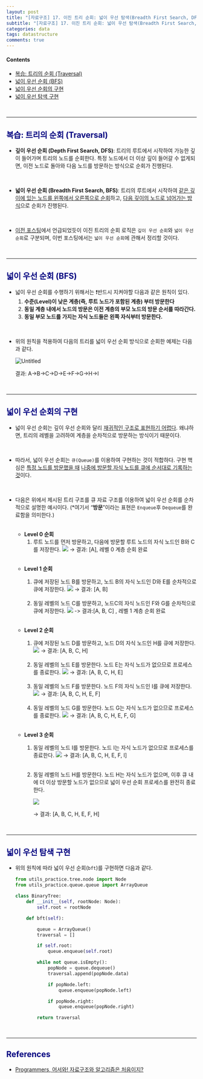 ```yaml
---
layout: post
title: "[자료구조] 17. 이진 트리 순회: 넓이 우선 탐색(Breadth First Search, DFS)"
subtitle: "[자료구조] 17. 이진 트리 순회: 넓이 우선 탐색(Breadth First Search, DFS)"
categories: data
tags: datastructure
comments: true
---
```

#### Contents
* [복습: 트리의 순회 (Traversal)](#복습-트리의-순회-traversal)
* [넓이 우선 순회 (BFS)](#넓이-우선-순회-bfs)
* [넓이 우선 순회의 구현](#넓이-우선-순회의-구현)
* [넓이 우선 탐색 구현](#넓이-우선-탐색-구현)

<br>

---

## <span style="color:navy">복습: 트리의 순회 (Traversal)</span>

- **깊이 우선 순회 (Depth First Search, DFS)**: 트리의 루트에서 시작하여 가능한 깊이 들어가며 트리의 노드를 순회한다. 특정 노드에서 더 이상 깊이 들어갈 수 없게되면, 이전 노드로 돌아와 다음 노드를 방문하는 방식으로 순회가 진행된다.

<br>

- **넓이 우선 순회 (Breadth First Search, BFS)**: 트리의 루트에서 시작하여 <u>같은 깊이에 있는 노드를 왼쪽에서 오른쪽으로 순회</u>하고, <u>다음 깊이의 노드로 넘어가는 방식</u>으로 순회가 진행된다.

<br>

- [이전 포스팅](https://jhryu1208.github.io/data/2023/09/15/datastructure-binarytree-dfs/)에서 언급되었듯이 이진 트리의 순회 로직은 `깊이 우선 순회`와 `넓이 우선 순회`로 구분되며, 이번 포스팅에서는 `넓이 우선 순회`에 관해서 정리할 것이다.

<br>

---

## <span style="color:navy">넓이 우선 순회 (BFS)</span>

- 넓이 우선 순회를 수행하기 위해서는 ❗반드시 지켜야할 다음과 같은 원칙이 있다.
    1. **수준(Level)이 낮은 계층(즉, 루트 노드가 포함된 계층) 부터 방문한다**
    2. **동일 계층 내에서 노드의 방문은 이전 계층의 부모 노드의 방문 순서를 따라간다.**
    3. **동일 부모 노드를 가지는 자식 노드들은 왼쪽 자식부터 방문한다.**

<br>

- 위의 원칙을 적용하여 다음의 트리를 넓이 우선 순회 방식으로 순회한 예제는 다음과 같다.
     
  ![Untitled](https://github.com/jhryu1208/jhryu1208.github.com/assets/53929665/7781608c-7d15-4514-a9be-4fa6bdf90ba1)
    
  결과: A→B→C→D→E→F→G→H→I

<br>

---

## <span style="color:navy">넓이 우선 순회의 구현</span>

- 넓이 우선 순회는 깊이 우선 순회와 달리 <u>재귀적인 구조로 표현하기 어렵다</u>. 
왜냐하면, 트리의 레벨을 고려하여 계층을 순차적으로 방문하는 방식이기 때문이다.

<br>

- 따라서, 넓이 우선 순회는 `큐(Queue)`를 이용하여 구현하는 것이 적합하다. 
구현 핵심은 <u>특정 노드를 방문했을 때</u> <u>나중에 방문할 자식 노드를 큐에 순서대로 기록하는 것</u>이다.

<br>

- 다음은 위에서 제시된 트리 구조를 큐 자료 구조를 이용하여 넓이 우선 순회를 순차적으로 설명한 예시이다. (*여기서 “**방문**”이라는 표현은 `Enqueue`후 `Dequeue`를 완료함을 의미한다.)
  
  <br>
  
  - **Level 0 순회**
    1. 루트 노드를 먼저 방문하고, 다음에 방문할 루트 노드의 자식 노드인 B와 C를 저장한다.
        [![](https://mermaid.ink/img/eyJjb2RlIjoiXG4gICAgICAgIGZsb3djaGFydCBMUlxuICAgICAgICBjbGFzc0RlZiBncmVlbiBmaWxsOmdyZWVuLCBzdHJva2U6YmxhY2ssIHN0cm9rZS13aWR0aDoycHgsIGNvbG9yOndoaXRlXG4gICAgICAgIGNsYXNzRGVmIHJlZF93IHN0cm9rZS13aWR0aDoycHgsIGNvbG9yOnJlZFxuICAgICAgICBjbGFzc0RlZiBlbXAgc3Ryb2tlLXdpZHRoOjJweCwgc3Ryb2tlLWRhc2hhcnJheTogNSA1XG4gICAgICAgIFxuICAgICAgICBleGlzdF9ub2RlX2luMihcIuy2nOq1rPCfj4NcIik6OjpncmVlblxuICAgICAgICBleGlzdF9ub2RlX291dDIoXCLsnoXqtazwn4-DXCIpOjo6Z3JlZW5cbiAgICAgICAgTm9kZTEoXCIw77iP4oOjIEFcIik6OjplbXBcbiAgICAgICAgTm9kZTIoXCIw77iP4oOjIEEo67Cp66y45a6MKVwiKVxuICAgICAgICBOb2RlMyhcIjHvuI_ig6MgQ1wiKVxuICAgICAgICBOb2RlNChcIjHvuI_ig6MgQlwiKVxuICAgICAgICBcbiAgICAgICAgTm9kZTMgLS0tIE5vZGU0IC0tPiBleGlzdF9ub2RlX291dDJcbiAgICAgICAgXG4gICAgICAgIHN1YmdyYXBoIFwiUXVldWVcIlxuICAgICAgICBcdGV4aXN0X25vZGVfb3V0MiAtLS1Ob2RlMS0uLWV4aXN0X25vZGVfaW4yO1xuICAgICAgICBlbmQ7XG4gICAgICAgIFxuICAgICAgICBleGlzdF9ub2RlX2luMiAtLi0-IE5vZGUyIiwibWVybWFpZCI6eyJ0aXRsZSI6IuyInO2ajOqysOqzvDogW0FdIn0sInVwZGF0ZUVkaXRvciI6ZmFsc2V9)](https://mermaid-js.github.io/docs/deprecated-editor/#/edit/eyJjb2RlIjoiXG4gICAgICAgIGZsb3djaGFydCBMUlxuICAgICAgICBjbGFzc0RlZiBncmVlbiBmaWxsOmdyZWVuLCBzdHJva2U6YmxhY2ssIHN0cm9rZS13aWR0aDoycHgsIGNvbG9yOndoaXRlXG4gICAgICAgIGNsYXNzRGVmIHJlZF93IHN0cm9rZS13aWR0aDoycHgsIGNvbG9yOnJlZFxuICAgICAgICBjbGFzc0RlZiBlbXAgc3Ryb2tlLXdpZHRoOjJweCwgc3Ryb2tlLWRhc2hhcnJheTogNSA1XG4gICAgICAgIFxuICAgICAgICBleGlzdF9ub2RlX2luMihcIuy2nOq1rPCfj4NcIik6OjpncmVlblxuICAgICAgICBleGlzdF9ub2RlX291dDIoXCLsnoXqtazwn4-DXCIpOjo6Z3JlZW5cbiAgICAgICAgTm9kZTEoXCIw77iP4oOjIEFcIik6OjplbXBcbiAgICAgICAgTm9kZTIoXCIw77iP4oOjIEEo67Cp66y45a6MKVwiKVxuICAgICAgICBOb2RlMyhcIjHvuI_ig6MgQ1wiKVxuICAgICAgICBOb2RlNChcIjHvuI_ig6MgQlwiKVxuICAgICAgICBcbiAgICAgICAgTm9kZTMgLS0tIE5vZGU0IC0tPiBleGlzdF9ub2RlX291dDJcbiAgICAgICAgXG4gICAgICAgIHN1YmdyYXBoIFwiUXVldWVcIlxuICAgICAgICBcdGV4aXN0X25vZGVfb3V0MiAtLS1Ob2RlMS0uLWV4aXN0X25vZGVfaW4yO1xuICAgICAgICBlbmQ7XG4gICAgICAgIFxuICAgICAgICBleGlzdF9ub2RlX2luMiAtLi0-IE5vZGUyIiwibWVybWFpZCI6eyJ0aXRsZSI6IuyInO2ajOqysOqzvDogW0FdIn0sInVwZGF0ZUVkaXRvciI6ZmFsc2V9)
        → 결과: [A], 레벨 0 계층 순회 완료

  <br>

  - **Level 1 순회**
    1. 큐에 저장된 노드 B를 방문하고, 노드 B의 자식 노드인 D와 E를 순차적으로 큐에 저장한다.
      [![](https://mermaid.ink/img/eyJjb2RlIjoiICAgICAgICAgICAgZmxvd2NoYXJ0IExSXG4gICAgICAgICAgICBjbGFzc0RlZiBncmVlbiBmaWxsOmdyZWVuLCBzdHJva2U6YmxhY2ssIHN0cm9rZS13aWR0aDoycHgsIGNvbG9yOndoaXRlXG4gICAgICAgICAgICBjbGFzc0RlZiByZWRfdyBzdHJva2Utd2lkdGg6MnB4LCBjb2xvcjpyZWRcbiAgICAgICAgICAgIGNsYXNzRGVmIGVtcCBzdHJva2Utd2lkdGg6MnB4LCBzdHJva2UtZGFzaGFycmF5OiA1IDVcbiAgICAgICAgICAgIFxuICAgICAgICAgICAgZXhpc3Rfbm9kZV9pbjIoXCLstpzqtazwn4-DXCIpOjo6Z3JlZW5cbiAgICAgICAgICAgIGV4aXN0X25vZGVfb3V0MihcIuyeheq1rPCfj4NcIik6OjpncmVlblxuICAgICAgICAgICAgXG4gICAgICAgICAgICBOb2RlMyhcIjHvuI_ig6MgQ1wiKVxuICAgICAgICAgICAgTm9kZTQoXCIx77iP4oOjIEJcIik6OjplbXBcbiAgICAgICAgICAgIE5vZGU1KFwiMe-4j-KDoyBCKOuwqeusuOWujClcIilcbiAgICAgICAgICAgIE5vZGU2KFwiMu-4j-KDoyBEXCIpXG4gICAgICAgICAgICBOb2RlNyhcIjLvuI_ig6MgRVwiKVxuICAgICAgICAgICAgXG4gICAgICAgICAgICBOb2RlNyAtLS0gTm9kZTYgLS0-IGV4aXN0X25vZGVfb3V0MlxuICAgICAgICAgICAgXG4gICAgICAgICAgICBzdWJncmFwaCBcIlF1ZXVlXCJcbiAgICAgICAgICAgIFx0ZXhpc3Rfbm9kZV9vdXQyIC0tLU5vZGUzLS0tTm9kZTQtLi1leGlzdF9ub2RlX2luMjtcbiAgICAgICAgICAgIGVuZDtcbiAgICAgICAgICAgIFxuICAgICAgICAgICAgZXhpc3Rfbm9kZV9pbjIgLS4tPiBOb2RlNSIsIm1lcm1haWQiOnsidGl0bGUiOiLsiJztmozqsrDqs7w6IFtBXSJ9LCJ1cGRhdGVFZGl0b3IiOmZhbHNlfQ)](https://mermaid-js.github.io/docs/deprecated-editor/#/edit/eyJjb2RlIjoiICAgICAgICAgICAgZmxvd2NoYXJ0IExSXG4gICAgICAgICAgICBjbGFzc0RlZiBncmVlbiBmaWxsOmdyZWVuLCBzdHJva2U6YmxhY2ssIHN0cm9rZS13aWR0aDoycHgsIGNvbG9yOndoaXRlXG4gICAgICAgICAgICBjbGFzc0RlZiByZWRfdyBzdHJva2Utd2lkdGg6MnB4LCBjb2xvcjpyZWRcbiAgICAgICAgICAgIGNsYXNzRGVmIGVtcCBzdHJva2Utd2lkdGg6MnB4LCBzdHJva2UtZGFzaGFycmF5OiA1IDVcbiAgICAgICAgICAgIFxuICAgICAgICAgICAgZXhpc3Rfbm9kZV9pbjIoXCLstpzqtazwn4-DXCIpOjo6Z3JlZW5cbiAgICAgICAgICAgIGV4aXN0X25vZGVfb3V0MihcIuyeheq1rPCfj4NcIik6OjpncmVlblxuICAgICAgICAgICAgXG4gICAgICAgICAgICBOb2RlMyhcIjHvuI_ig6MgQ1wiKVxuICAgICAgICAgICAgTm9kZTQoXCIx77iP4oOjIEJcIik6OjplbXBcbiAgICAgICAgICAgIE5vZGU1KFwiMe-4j-KDoyBCKOuwqeusuOWujClcIilcbiAgICAgICAgICAgIE5vZGU2KFwiMu-4j-KDoyBEXCIpXG4gICAgICAgICAgICBOb2RlNyhcIjLvuI_ig6MgRVwiKVxuICAgICAgICAgICAgXG4gICAgICAgICAgICBOb2RlNyAtLS0gTm9kZTYgLS0-IGV4aXN0X25vZGVfb3V0MlxuICAgICAgICAgICAgXG4gICAgICAgICAgICBzdWJncmFwaCBcIlF1ZXVlXCJcbiAgICAgICAgICAgIFx0ZXhpc3Rfbm9kZV9vdXQyIC0tLU5vZGUzLS0tTm9kZTQtLi1leGlzdF9ub2RlX2luMjtcbiAgICAgICAgICAgIGVuZDtcbiAgICAgICAgICAgIFxuICAgICAgICAgICAgZXhpc3Rfbm9kZV9pbjIgLS4tPiBOb2RlNSIsIm1lcm1haWQiOnsidGl0bGUiOiLsiJztmozqsrDqs7w6IFtBXSJ9LCJ1cGRhdGVFZGl0b3IiOmZhbHNlfQ)
      → 결과: [A, B]
    
    <br>

    2. 동일 레벨의 노드 C를 방문하고, 노드C의 자식 노드인 F와 G를 순차적으로 큐에 저장한다.
      [![](https://mermaid.ink/img/eyJjb2RlIjoiICAgICAgICAgICAgZmxvd2NoYXJ0IExSXG4gICAgICAgICAgICBjbGFzc0RlZiBncmVlbiBmaWxsOmdyZWVuLCBzdHJva2U6YmxhY2ssIHN0cm9rZS13aWR0aDoycHgsIGNvbG9yOndoaXRlXG4gICAgICAgICAgICBjbGFzc0RlZiByZWRfdyBzdHJva2Utd2lkdGg6MnB4LCBjb2xvcjpyZWRcbiAgICAgICAgICAgIGNsYXNzRGVmIGVtcCBzdHJva2Utd2lkdGg6MnB4LCBzdHJva2UtZGFzaGFycmF5OiA1IDVcbiAgICAgICAgICAgIFxuICAgICAgICAgICAgZXhpc3Rfbm9kZV9pbjIoXCLstpzqtazwn4-DXCIpOjo6Z3JlZW5cbiAgICAgICAgICAgIGV4aXN0X25vZGVfb3V0MihcIuyeheq1rPCfj4NcIik6OjpncmVlblxuICAgICAgICAgICAgXG4gICAgICAgICAgICBOb2RlMihcIjLvuI_ig6MgRVwiKVxuICAgICAgICAgICAgTm9kZTMoXCIy77iP4oOjIERcIilcbiAgICAgICAgICAgIE5vZGU0KFwiMe-4j-KDoyBDXCIpOjo6ZW1wXG4gICAgICAgICAgICBOb2RlNShcIjHvuI_ig6MgQyjrsKnrrLjlrowpXCIpXG4gICAgICAgICAgICBOb2RlNihcIjLvuI_ig6MgRlwiKVxuICAgICAgICAgICAgTm9kZTcoXCIy77iP4oOjIEdcIilcbiAgICAgICAgICAgIFxuICAgICAgICAgICAgTm9kZTcgLS0tIE5vZGU2IC0tPiBleGlzdF9ub2RlX291dDJcbiAgICAgICAgICAgIFxuICAgICAgICAgICAgc3ViZ3JhcGggXCJRdWV1ZVwiXG4gICAgICAgICAgICBcdGV4aXN0X25vZGVfb3V0MiAtLS1Ob2RlMi0tLU5vZGUzLS0tTm9kZTQtLi1leGlzdF9ub2RlX2luMjtcbiAgICAgICAgICAgIGVuZDtcbiAgICAgICAgICAgIFxuICAgICAgICAgICAgZXhpc3Rfbm9kZV9pbjIgLS4tPiBOb2RlNSIsIm1lcm1haWQiOnsidGl0bGUiOiLsiJztmozqsrDqs7w6IFtBXSJ9LCJ1cGRhdGVFZGl0b3IiOmZhbHNlfQ)](https://mermaid-js.github.io/docs/deprecated-editor/#/edit/eyJjb2RlIjoiICAgICAgICAgICAgZmxvd2NoYXJ0IExSXG4gICAgICAgICAgICBjbGFzc0RlZiBncmVlbiBmaWxsOmdyZWVuLCBzdHJva2U6YmxhY2ssIHN0cm9rZS13aWR0aDoycHgsIGNvbG9yOndoaXRlXG4gICAgICAgICAgICBjbGFzc0RlZiByZWRfdyBzdHJva2Utd2lkdGg6MnB4LCBjb2xvcjpyZWRcbiAgICAgICAgICAgIGNsYXNzRGVmIGVtcCBzdHJva2Utd2lkdGg6MnB4LCBzdHJva2UtZGFzaGFycmF5OiA1IDVcbiAgICAgICAgICAgIFxuICAgICAgICAgICAgZXhpc3Rfbm9kZV9pbjIoXCLstpzqtazwn4-DXCIpOjo6Z3JlZW5cbiAgICAgICAgICAgIGV4aXN0X25vZGVfb3V0MihcIuyeheq1rPCfj4NcIik6OjpncmVlblxuICAgICAgICAgICAgXG4gICAgICAgICAgICBOb2RlMihcIjLvuI_ig6MgRVwiKVxuICAgICAgICAgICAgTm9kZTMoXCIy77iP4oOjIERcIilcbiAgICAgICAgICAgIE5vZGU0KFwiMe-4j-KDoyBDXCIpOjo6ZW1wXG4gICAgICAgICAgICBOb2RlNShcIjHvuI_ig6MgQyjrsKnrrLjlrowpXCIpXG4gICAgICAgICAgICBOb2RlNihcIjLvuI_ig6MgRlwiKVxuICAgICAgICAgICAgTm9kZTcoXCIy77iP4oOjIEdcIilcbiAgICAgICAgICAgIFxuICAgICAgICAgICAgTm9kZTcgLS0tIE5vZGU2IC0tPiBleGlzdF9ub2RlX291dDJcbiAgICAgICAgICAgIFxuICAgICAgICAgICAgc3ViZ3JhcGggXCJRdWV1ZVwiXG4gICAgICAgICAgICBcdGV4aXN0X25vZGVfb3V0MiAtLS1Ob2RlMi0tLU5vZGUzLS0tTm9kZTQtLi1leGlzdF9ub2RlX2luMjtcbiAgICAgICAgICAgIGVuZDtcbiAgICAgICAgICAgIFxuICAgICAgICAgICAgZXhpc3Rfbm9kZV9pbjIgLS4tPiBOb2RlNSIsIm1lcm1haWQiOnsidGl0bGUiOiLsiJztmozqsrDqs7w6IFtBXSJ9LCJ1cGRhdGVFZGl0b3IiOmZhbHNlfQ)
      -> 결과:[A, B, C] , 레벨 1 계층 순회 완료

    <br>
    
  - **Level 2 순회**
    1. 큐에 저장된 노드 D를 방문하고, 노드 D의 자식 노드인 H를 큐에 저장한다.
      [![](https://mermaid.ink/img/eyJjb2RlIjoiICAgICAgICAgICAgZmxvd2NoYXJ0IExSXG4gICAgICAgICAgICBjbGFzc0RlZiBncmVlbiBmaWxsOmdyZWVuLCBzdHJva2U6YmxhY2ssIHN0cm9rZS13aWR0aDoycHgsIGNvbG9yOndoaXRlXG4gICAgICAgICAgICBjbGFzc0RlZiByZWRfdyBzdHJva2Utd2lkdGg6MnB4LCBjb2xvcjpyZWRcbiAgICAgICAgICAgIGNsYXNzRGVmIGVtcCBzdHJva2Utd2lkdGg6MnB4LCBzdHJva2UtZGFzaGFycmF5OiA1IDVcbiAgICAgICAgICAgIFxuICAgICAgICAgICAgZXhpc3Rfbm9kZV9pbjIoXCLstpzqtazwn4-DXCIpOjo6Z3JlZW5cbiAgICAgICAgICAgIGV4aXN0X25vZGVfb3V0MihcIuyeheq1rPCfj4NcIik6OjpncmVlblxuICAgICAgICAgICAgXG4gICAgICAgICAgICBOb2RlMShcIjLvuI_ig6MgR1wiKVxuICAgICAgICAgICAgTm9kZTIoXCIy77iP4oOjIEZcIilcbiAgICAgICAgICAgIE5vZGUzKFwiMu-4j-KDoyBFXCIpXG4gICAgICAgICAgICBOb2RlNChcIjLvuI_ig6MgRFwiKTo6OmVtcFxuICAgICAgICAgICAgTm9kZTUoXCIy77iP4oOjIEQo67Cp66y45a6MKVwiKVxuICAgICAgICAgICAgTm9kZTYoXCIz77iP4oOjIEhcIilcbiAgICAgICAgICAgIFxuICAgICAgICAgICAgTm9kZTYgLS0-IGV4aXN0X25vZGVfb3V0MlxuICAgICAgICAgICAgXG4gICAgICAgICAgICBzdWJncmFwaCBcIlF1ZXVlXCJcbiAgICAgICAgICAgIFx0ZXhpc3Rfbm9kZV9vdXQyIC0tLSBOb2RlMSAtLS0gTm9kZTItLS1Ob2RlMy0tLU5vZGU0LS4tZXhpc3Rfbm9kZV9pbjI7XG4gICAgICAgICAgICBlbmQ7XG4gICAgICAgICAgICBcbiAgICAgICAgICAgIGV4aXN0X25vZGVfaW4yIC0uLT4gTm9kZTUiLCJtZXJtYWlkIjp7InRpdGxlIjoi7Iic7ZqM6rKw6rO8OiBbQV0ifSwidXBkYXRlRWRpdG9yIjpmYWxzZX0)](https://mermaid-js.github.io/docs/deprecated-editor/#/edit/eyJjb2RlIjoiICAgICAgICAgICAgZmxvd2NoYXJ0IExSXG4gICAgICAgICAgICBjbGFzc0RlZiBncmVlbiBmaWxsOmdyZWVuLCBzdHJva2U6YmxhY2ssIHN0cm9rZS13aWR0aDoycHgsIGNvbG9yOndoaXRlXG4gICAgICAgICAgICBjbGFzc0RlZiByZWRfdyBzdHJva2Utd2lkdGg6MnB4LCBjb2xvcjpyZWRcbiAgICAgICAgICAgIGNsYXNzRGVmIGVtcCBzdHJva2Utd2lkdGg6MnB4LCBzdHJva2UtZGFzaGFycmF5OiA1IDVcbiAgICAgICAgICAgIFxuICAgICAgICAgICAgZXhpc3Rfbm9kZV9pbjIoXCLstpzqtazwn4-DXCIpOjo6Z3JlZW5cbiAgICAgICAgICAgIGV4aXN0X25vZGVfb3V0MihcIuyeheq1rPCfj4NcIik6OjpncmVlblxuICAgICAgICAgICAgXG4gICAgICAgICAgICBOb2RlMShcIjLvuI_ig6MgR1wiKVxuICAgICAgICAgICAgTm9kZTIoXCIy77iP4oOjIEZcIilcbiAgICAgICAgICAgIE5vZGUzKFwiMu-4j-KDoyBFXCIpXG4gICAgICAgICAgICBOb2RlNChcIjLvuI_ig6MgRFwiKTo6OmVtcFxuICAgICAgICAgICAgTm9kZTUoXCIy77iP4oOjIEQo67Cp66y45a6MKVwiKVxuICAgICAgICAgICAgTm9kZTYoXCIz77iP4oOjIEhcIilcbiAgICAgICAgICAgIFxuICAgICAgICAgICAgTm9kZTYgLS0-IGV4aXN0X25vZGVfb3V0MlxuICAgICAgICAgICAgXG4gICAgICAgICAgICBzdWJncmFwaCBcIlF1ZXVlXCJcbiAgICAgICAgICAgIFx0ZXhpc3Rfbm9kZV9vdXQyIC0tLSBOb2RlMSAtLS0gTm9kZTItLS1Ob2RlMy0tLU5vZGU0LS4tZXhpc3Rfbm9kZV9pbjI7XG4gICAgICAgICAgICBlbmQ7XG4gICAgICAgICAgICBcbiAgICAgICAgICAgIGV4aXN0X25vZGVfaW4yIC0uLT4gTm9kZTUiLCJtZXJtYWlkIjp7InRpdGxlIjoi7Iic7ZqM6rKw6rO8OiBbQV0ifSwidXBkYXRlRWRpdG9yIjpmYWxzZX0)
      → 결과: [A, B, C, H]

    <br>

    2. 동일 레벨의 노드 E를 방문한다. 노드 E는 자식 노드가 없으므로 프로세스를 종료한다.
      [![](https://mermaid.ink/img/eyJjb2RlIjoiICAgICAgICAgICAgZmxvd2NoYXJ0IExSXG4gICAgICAgICAgICBjbGFzc0RlZiBncmVlbiBmaWxsOmdyZWVuLCBzdHJva2U6YmxhY2ssIHN0cm9rZS13aWR0aDoycHgsIGNvbG9yOndoaXRlXG4gICAgICAgICAgICBjbGFzc0RlZiByZWRfdyBzdHJva2Utd2lkdGg6MnB4LCBjb2xvcjpyZWRcbiAgICAgICAgICAgIGNsYXNzRGVmIGVtcCBzdHJva2Utd2lkdGg6MnB4LCBzdHJva2UtZGFzaGFycmF5OiA1IDVcbiAgICAgICAgICAgIFxuICAgICAgICAgICAgZXhpc3Rfbm9kZV9pbjIoXCLstpzqtazwn4-DXCIpOjo6Z3JlZW5cbiAgICAgICAgICAgIGV4aXN0X25vZGVfb3V0MihcIuyeheq1rPCfj4NcIik6OjpncmVlblxuICAgICAgICAgICAgXG4gICAgICAgICAgICBOb2RlMShcIjPvuI_ig6MgSFwiKVxuICAgICAgICAgICAgTm9kZTIoXCIy77iP4oOjIEdcIilcbiAgICAgICAgICAgIE5vZGUzKFwiMu-4j-KDoyBGXCIpXG4gICAgICAgICAgICBOb2RlNChcIjLvuI_ig6MgRVwiKTo6OmVtcFxuICAgICAgICAgICAgTm9kZTUoXCIy77iP4oOjIEUo67Cp66y45a6MKVwiKVxuICAgICAgICAgICAgXG4gICAgICAgICAgICBzdWJncmFwaCBcIlF1ZXVlXCJcbiAgICAgICAgICAgIFx0ZXhpc3Rfbm9kZV9vdXQyIC0tLSBOb2RlMSAtLS0gTm9kZTItLS1Ob2RlMy0tLU5vZGU0LS4tZXhpc3Rfbm9kZV9pbjI7XG4gICAgICAgICAgICBlbmQ7XG4gICAgICAgICAgICBcbiAgICAgICAgICAgIGV4aXN0X25vZGVfaW4yIC0uLT4gTm9kZTUiLCJtZXJtYWlkIjp7InRpdGxlIjoi7Iic7ZqM6rKw6rO8OiBbQV0ifSwidXBkYXRlRWRpdG9yIjpmYWxzZX0)](https://mermaid-js.github.io/docs/deprecated-editor/#/edit/eyJjb2RlIjoiICAgICAgICAgICAgZmxvd2NoYXJ0IExSXG4gICAgICAgICAgICBjbGFzc0RlZiBncmVlbiBmaWxsOmdyZWVuLCBzdHJva2U6YmxhY2ssIHN0cm9rZS13aWR0aDoycHgsIGNvbG9yOndoaXRlXG4gICAgICAgICAgICBjbGFzc0RlZiByZWRfdyBzdHJva2Utd2lkdGg6MnB4LCBjb2xvcjpyZWRcbiAgICAgICAgICAgIGNsYXNzRGVmIGVtcCBzdHJva2Utd2lkdGg6MnB4LCBzdHJva2UtZGFzaGFycmF5OiA1IDVcbiAgICAgICAgICAgIFxuICAgICAgICAgICAgZXhpc3Rfbm9kZV9pbjIoXCLstpzqtazwn4-DXCIpOjo6Z3JlZW5cbiAgICAgICAgICAgIGV4aXN0X25vZGVfb3V0MihcIuyeheq1rPCfj4NcIik6OjpncmVlblxuICAgICAgICAgICAgXG4gICAgICAgICAgICBOb2RlMShcIjPvuI_ig6MgSFwiKVxuICAgICAgICAgICAgTm9kZTIoXCIy77iP4oOjIEdcIilcbiAgICAgICAgICAgIE5vZGUzKFwiMu-4j-KDoyBGXCIpXG4gICAgICAgICAgICBOb2RlNChcIjLvuI_ig6MgRVwiKTo6OmVtcFxuICAgICAgICAgICAgTm9kZTUoXCIy77iP4oOjIEUo67Cp66y45a6MKVwiKVxuICAgICAgICAgICAgXG4gICAgICAgICAgICBzdWJncmFwaCBcIlF1ZXVlXCJcbiAgICAgICAgICAgIFx0ZXhpc3Rfbm9kZV9vdXQyIC0tLSBOb2RlMSAtLS0gTm9kZTItLS1Ob2RlMy0tLU5vZGU0LS4tZXhpc3Rfbm9kZV9pbjI7XG4gICAgICAgICAgICBlbmQ7XG4gICAgICAgICAgICBcbiAgICAgICAgICAgIGV4aXN0X25vZGVfaW4yIC0uLT4gTm9kZTUiLCJtZXJtYWlkIjp7InRpdGxlIjoi7Iic7ZqM6rKw6rO8OiBbQV0ifSwidXBkYXRlRWRpdG9yIjpmYWxzZX0)
      → 결과: [A, B, C, H, E]

    <br>

    3. 동일 레벨의 노드 F를 방문한다. 노드 F의 자식 노드인 I를 큐에 저장한다.
      [![](https://mermaid.ink/img/eyJjb2RlIjoiICAgICAgICAgICAgZmxvd2NoYXJ0IExSXG4gICAgICAgICAgICBjbGFzc0RlZiBncmVlbiBmaWxsOmdyZWVuLCBzdHJva2U6YmxhY2ssIHN0cm9rZS13aWR0aDoycHgsIGNvbG9yOndoaXRlXG4gICAgICAgICAgICBjbGFzc0RlZiByZWRfdyBzdHJva2Utd2lkdGg6MnB4LCBjb2xvcjpyZWRcbiAgICAgICAgICAgIGNsYXNzRGVmIGVtcCBzdHJva2Utd2lkdGg6MnB4LCBzdHJva2UtZGFzaGFycmF5OiA1IDVcbiAgICAgICAgICAgIFxuICAgICAgICAgICAgZXhpc3Rfbm9kZV9pbjIoXCLstpzqtazwn4-DXCIpOjo6Z3JlZW5cbiAgICAgICAgICAgIGV4aXN0X25vZGVfb3V0MihcIuyeheq1rPCfj4NcIik6OjpncmVlblxuICAgICAgICAgICAgXG4gICAgICAgICAgICBOb2RlMShcIjPvuI_ig6MgSVwiKVxuICAgICAgICAgICAgTm9kZTIoXCIz77iP4oOjIEhcIilcbiAgICAgICAgICAgIE5vZGUzKFwiMu-4j-KDoyBHXCIpXG4gICAgICAgICAgICBOb2RlNChcIjLvuI_ig6MgRlwiKTo6OmVtcFxuICAgICAgICAgICAgTm9kZTUoXCIy77iP4oOjIEYo67Cp66y45a6MKVwiKVxuICAgICAgICAgICAgXG4gICAgICAgICAgICBOb2RlMSAtLS0gZXhpc3Rfbm9kZV9vdXQyXG4gICAgICAgICAgICBzdWJncmFwaCBcIlF1ZXVlXCJcbiAgICAgICAgICAgIFx0ZXhpc3Rfbm9kZV9vdXQyIC0tLSBOb2RlMi0tLU5vZGUzLS0tTm9kZTQtLi1leGlzdF9ub2RlX2luMjtcbiAgICAgICAgICAgIGVuZDtcbiAgICAgICAgICAgIFxuICAgICAgICAgICAgZXhpc3Rfbm9kZV9pbjIgLS4tPiBOb2RlNSIsIm1lcm1haWQiOnsidGl0bGUiOiLsiJztmozqsrDqs7w6IFtBXSJ9LCJ1cGRhdGVFZGl0b3IiOmZhbHNlfQ)](https://mermaid-js.github.io/docs/deprecated-editor/#/edit/eyJjb2RlIjoiICAgICAgICAgICAgZmxvd2NoYXJ0IExSXG4gICAgICAgICAgICBjbGFzc0RlZiBncmVlbiBmaWxsOmdyZWVuLCBzdHJva2U6YmxhY2ssIHN0cm9rZS13aWR0aDoycHgsIGNvbG9yOndoaXRlXG4gICAgICAgICAgICBjbGFzc0RlZiByZWRfdyBzdHJva2Utd2lkdGg6MnB4LCBjb2xvcjpyZWRcbiAgICAgICAgICAgIGNsYXNzRGVmIGVtcCBzdHJva2Utd2lkdGg6MnB4LCBzdHJva2UtZGFzaGFycmF5OiA1IDVcbiAgICAgICAgICAgIFxuICAgICAgICAgICAgZXhpc3Rfbm9kZV9pbjIoXCLstpzqtazwn4-DXCIpOjo6Z3JlZW5cbiAgICAgICAgICAgIGV4aXN0X25vZGVfb3V0MihcIuyeheq1rPCfj4NcIik6OjpncmVlblxuICAgICAgICAgICAgXG4gICAgICAgICAgICBOb2RlMShcIjPvuI_ig6MgSVwiKVxuICAgICAgICAgICAgTm9kZTIoXCIz77iP4oOjIEhcIilcbiAgICAgICAgICAgIE5vZGUzKFwiMu-4j-KDoyBHXCIpXG4gICAgICAgICAgICBOb2RlNChcIjLvuI_ig6MgRlwiKTo6OmVtcFxuICAgICAgICAgICAgTm9kZTUoXCIy77iP4oOjIEYo67Cp66y45a6MKVwiKVxuICAgICAgICAgICAgXG4gICAgICAgICAgICBOb2RlMSAtLS0gZXhpc3Rfbm9kZV9vdXQyXG4gICAgICAgICAgICBzdWJncmFwaCBcIlF1ZXVlXCJcbiAgICAgICAgICAgIFx0ZXhpc3Rfbm9kZV9vdXQyIC0tLSBOb2RlMi0tLU5vZGUzLS0tTm9kZTQtLi1leGlzdF9ub2RlX2luMjtcbiAgICAgICAgICAgIGVuZDtcbiAgICAgICAgICAgIFxuICAgICAgICAgICAgZXhpc3Rfbm9kZV9pbjIgLS4tPiBOb2RlNSIsIm1lcm1haWQiOnsidGl0bGUiOiLsiJztmozqsrDqs7w6IFtBXSJ9LCJ1cGRhdGVFZGl0b3IiOmZhbHNlfQ)
      → 결과: [A, B, C, H, E, F]   

    <br>

    4. 동일 레벨의 노드 G를 방문한다. 노드 G는 자식 노드가 없으므로 프로세스를 종료한다.
      [![](https://mermaid.ink/img/eyJjb2RlIjoiICAgICAgICAgICAgZmxvd2NoYXJ0IExSXG4gICAgICAgICAgICBjbGFzc0RlZiBncmVlbiBmaWxsOmdyZWVuLCBzdHJva2U6YmxhY2ssIHN0cm9rZS13aWR0aDoycHgsIGNvbG9yOndoaXRlXG4gICAgICAgICAgICBjbGFzc0RlZiByZWRfdyBzdHJva2Utd2lkdGg6MnB4LCBjb2xvcjpyZWRcbiAgICAgICAgICAgIGNsYXNzRGVmIGVtcCBzdHJva2Utd2lkdGg6MnB4LCBzdHJva2UtZGFzaGFycmF5OiA1IDVcbiAgICAgICAgICAgIFxuICAgICAgICAgICAgZXhpc3Rfbm9kZV9pbjIoXCLstpzqtazwn4-DXCIpOjo6Z3JlZW5cbiAgICAgICAgICAgIGV4aXN0X25vZGVfb3V0MihcIuyeheq1rPCfj4NcIik6OjpncmVlblxuICAgICAgICAgICAgXG4gICAgICAgICAgICBOb2RlMihcIjPvuI_ig6MgSVwiKVxuICAgICAgICAgICAgTm9kZTMoXCIz77iP4oOjIEhcIilcbiAgICAgICAgICAgIE5vZGU0KFwiMu-4j-KDoyBHXCIpOjo6ZW1wXG4gICAgICAgICAgICBOb2RlNShcIjLvuI_ig6MgRyjrsKnrrLjlrowpXCIpXG4gICAgICAgICAgICBcbiAgICAgICAgICAgIHN1YmdyYXBoIFwiUXVldWVcIlxuICAgICAgICAgICAgXHRleGlzdF9ub2RlX291dDIgLS0tIE5vZGUyLS0tTm9kZTMtLS1Ob2RlNC0uLWV4aXN0X25vZGVfaW4yO1xuICAgICAgICAgICAgZW5kO1xuICAgICAgICAgICAgXG4gICAgICAgICAgICBleGlzdF9ub2RlX2luMiAtLi0-IE5vZGU1IiwibWVybWFpZCI6eyJ0aXRsZSI6IuyInO2ajOqysOqzvDogW0FdIn0sInVwZGF0ZUVkaXRvciI6ZmFsc2V9)](https://mermaid-js.github.io/docs/deprecated-editor/#/edit/eyJjb2RlIjoiICAgICAgICAgICAgZmxvd2NoYXJ0IExSXG4gICAgICAgICAgICBjbGFzc0RlZiBncmVlbiBmaWxsOmdyZWVuLCBzdHJva2U6YmxhY2ssIHN0cm9rZS13aWR0aDoycHgsIGNvbG9yOndoaXRlXG4gICAgICAgICAgICBjbGFzc0RlZiByZWRfdyBzdHJva2Utd2lkdGg6MnB4LCBjb2xvcjpyZWRcbiAgICAgICAgICAgIGNsYXNzRGVmIGVtcCBzdHJva2Utd2lkdGg6MnB4LCBzdHJva2UtZGFzaGFycmF5OiA1IDVcbiAgICAgICAgICAgIFxuICAgICAgICAgICAgZXhpc3Rfbm9kZV9pbjIoXCLstpzqtazwn4-DXCIpOjo6Z3JlZW5cbiAgICAgICAgICAgIGV4aXN0X25vZGVfb3V0MihcIuyeheq1rPCfj4NcIik6OjpncmVlblxuICAgICAgICAgICAgXG4gICAgICAgICAgICBOb2RlMihcIjPvuI_ig6MgSVwiKVxuICAgICAgICAgICAgTm9kZTMoXCIz77iP4oOjIEhcIilcbiAgICAgICAgICAgIE5vZGU0KFwiMu-4j-KDoyBHXCIpOjo6ZW1wXG4gICAgICAgICAgICBOb2RlNShcIjLvuI_ig6MgRyjrsKnrrLjlrowpXCIpXG4gICAgICAgICAgICBcbiAgICAgICAgICAgIHN1YmdyYXBoIFwiUXVldWVcIlxuICAgICAgICAgICAgXHRleGlzdF9ub2RlX291dDIgLS0tIE5vZGUyLS0tTm9kZTMtLS1Ob2RlNC0uLWV4aXN0X25vZGVfaW4yO1xuICAgICAgICAgICAgZW5kO1xuICAgICAgICAgICAgXG4gICAgICAgICAgICBleGlzdF9ub2RlX2luMiAtLi0-IE5vZGU1IiwibWVybWFpZCI6eyJ0aXRsZSI6IuyInO2ajOqysOqzvDogW0FdIn0sInVwZGF0ZUVkaXRvciI6ZmFsc2V9)
      → 결과: [A, B, C, H, E, F, G]
  
  <br>

  - **Level 3 순회**
    1. 동일 레벨의 노드 I를 방문한다. 노드 I는 자식 노드가 없으므로 프로세스를 종료한다.
      [![](https://mermaid.ink/img/eyJjb2RlIjoiICAgICAgICAgICAgZmxvd2NoYXJ0IExSXG4gICAgICAgICAgICBjbGFzc0RlZiBncmVlbiBmaWxsOmdyZWVuLCBzdHJva2U6YmxhY2ssIHN0cm9rZS13aWR0aDoycHgsIGNvbG9yOndoaXRlXG4gICAgICAgICAgICBjbGFzc0RlZiByZWRfdyBzdHJva2Utd2lkdGg6MnB4LCBjb2xvcjpyZWRcbiAgICAgICAgICAgIGNsYXNzRGVmIGVtcCBzdHJva2Utd2lkdGg6MnB4LCBzdHJva2UtZGFzaGFycmF5OiA1IDVcbiAgICAgICAgICAgIFxuICAgICAgICAgICAgZXhpc3Rfbm9kZV9pbjIoXCLstpzqtazwn4-DXCIpOjo6Z3JlZW5cbiAgICAgICAgICAgIGV4aXN0X25vZGVfb3V0MihcIuyeheq1rPCfj4NcIik6OjpncmVlblxuICAgICAgICAgICAgXG4gICAgICAgICAgICBOb2RlMyhcIjPvuI_ig6MgSVwiKVxuICAgICAgICAgICAgTm9kZTQoXCIz77iP4oOjIEhcIik6OjplbXBcbiAgICAgICAgICAgIE5vZGU1KFwiM--4j-KDoyBIKOuwqeusuOWujClcIilcbiAgICAgICAgICAgIFxuICAgICAgICAgICAgc3ViZ3JhcGggXCJRdWV1ZVwiXG4gICAgICAgICAgICBcdGV4aXN0X25vZGVfb3V0MiAtLS1Ob2RlMy0tLU5vZGU0LS4tZXhpc3Rfbm9kZV9pbjI7XG4gICAgICAgICAgICBlbmQ7XG4gICAgICAgICAgICBcbiAgICAgICAgICAgIGV4aXN0X25vZGVfaW4yIC0uLT4gTm9kZTUiLCJtZXJtYWlkIjp7InRpdGxlIjoi7Iic7ZqM6rKw6rO8OiBbQV0ifSwidXBkYXRlRWRpdG9yIjpmYWxzZX0)](https://mermaid-js.github.io/docs/deprecated-editor/#/edit/eyJjb2RlIjoiICAgICAgICAgICAgZmxvd2NoYXJ0IExSXG4gICAgICAgICAgICBjbGFzc0RlZiBncmVlbiBmaWxsOmdyZWVuLCBzdHJva2U6YmxhY2ssIHN0cm9rZS13aWR0aDoycHgsIGNvbG9yOndoaXRlXG4gICAgICAgICAgICBjbGFzc0RlZiByZWRfdyBzdHJva2Utd2lkdGg6MnB4LCBjb2xvcjpyZWRcbiAgICAgICAgICAgIGNsYXNzRGVmIGVtcCBzdHJva2Utd2lkdGg6MnB4LCBzdHJva2UtZGFzaGFycmF5OiA1IDVcbiAgICAgICAgICAgIFxuICAgICAgICAgICAgZXhpc3Rfbm9kZV9pbjIoXCLstpzqtazwn4-DXCIpOjo6Z3JlZW5cbiAgICAgICAgICAgIGV4aXN0X25vZGVfb3V0MihcIuyeheq1rPCfj4NcIik6OjpncmVlblxuICAgICAgICAgICAgXG4gICAgICAgICAgICBOb2RlMyhcIjPvuI_ig6MgSVwiKVxuICAgICAgICAgICAgTm9kZTQoXCIz77iP4oOjIEhcIik6OjplbXBcbiAgICAgICAgICAgIE5vZGU1KFwiM--4j-KDoyBIKOuwqeusuOWujClcIilcbiAgICAgICAgICAgIFxuICAgICAgICAgICAgc3ViZ3JhcGggXCJRdWV1ZVwiXG4gICAgICAgICAgICBcdGV4aXN0X25vZGVfb3V0MiAtLS1Ob2RlMy0tLU5vZGU0LS4tZXhpc3Rfbm9kZV9pbjI7XG4gICAgICAgICAgICBlbmQ7XG4gICAgICAgICAgICBcbiAgICAgICAgICAgIGV4aXN0X25vZGVfaW4yIC0uLT4gTm9kZTUiLCJtZXJtYWlkIjp7InRpdGxlIjoi7Iic7ZqM6rKw6rO8OiBbQV0ifSwidXBkYXRlRWRpdG9yIjpmYWxzZX0)
      → 결과: [A, B, C, H, E, F, I]
    
    <br>
  
    2. 동일 레벨의 노드 H를 방문한다. 노드 H는 자식 노드가 없으며, 이후 큐 내에 더 이상 방문할 노드가 없으므로 넓이 우선 순회 프로세스를 완전히 종료한다.
        
        [![](https://mermaid.ink/img/eyJjb2RlIjoiICAgICAgICAgICAgZmxvd2NoYXJ0IExSXG4gICAgICAgICAgICBjbGFzc0RlZiBncmVlbiBmaWxsOmdyZWVuLCBzdHJva2U6YmxhY2ssIHN0cm9rZS13aWR0aDoycHgsIGNvbG9yOndoaXRlXG4gICAgICAgICAgICBjbGFzc0RlZiByZWRfdyBzdHJva2Utd2lkdGg6MnB4LCBjb2xvcjpyZWRcbiAgICAgICAgICAgIGNsYXNzRGVmIGVtcCBzdHJva2Utd2lkdGg6MnB4LCBzdHJva2UtZGFzaGFycmF5OiA1IDVcbiAgICAgICAgICAgIFxuICAgICAgICAgICAgZXhpc3Rfbm9kZV9pbjIoXCLstpzqtazwn4-DXCIpOjo6Z3JlZW5cbiAgICAgICAgICAgIGV4aXN0X25vZGVfb3V0MihcIuyeheq1rPCfj4NcIik6OjpncmVlblxuICAgICAgICAgICAgXG4gICAgICAgICAgICBOb2RlNChcIjPvuI_ig6MgSVwiKTo6OmVtcFxuICAgICAgICAgICAgTm9kZTUoXCIz77iP4oOjIEko67Cp66y45a6MKVwiKVxuICAgICAgICAgICAgXG4gICAgICAgICAgICBzdWJncmFwaCBcIlF1ZXVlXCJcbiAgICAgICAgICAgIFx0ZXhpc3Rfbm9kZV9vdXQyIC0tLU5vZGU0LS4tZXhpc3Rfbm9kZV9pbjI7XG4gICAgICAgICAgICBlbmQ7XG4gICAgICAgICAgICBcbiAgICAgICAgICAgIGV4aXN0X25vZGVfaW4yIC0uLT4gTm9kZTUiLCJtZXJtYWlkIjp7InRpdGxlIjoi7Iic7ZqM6rKw6rO8OiBbQV0ifSwidXBkYXRlRWRpdG9yIjpmYWxzZX0)](https://mermaid-js.github.io/docs/deprecated-editor/#/edit/eyJjb2RlIjoiICAgICAgICAgICAgZmxvd2NoYXJ0IExSXG4gICAgICAgICAgICBjbGFzc0RlZiBncmVlbiBmaWxsOmdyZWVuLCBzdHJva2U6YmxhY2ssIHN0cm9rZS13aWR0aDoycHgsIGNvbG9yOndoaXRlXG4gICAgICAgICAgICBjbGFzc0RlZiByZWRfdyBzdHJva2Utd2lkdGg6MnB4LCBjb2xvcjpyZWRcbiAgICAgICAgICAgIGNsYXNzRGVmIGVtcCBzdHJva2Utd2lkdGg6MnB4LCBzdHJva2UtZGFzaGFycmF5OiA1IDVcbiAgICAgICAgICAgIFxuICAgICAgICAgICAgZXhpc3Rfbm9kZV9pbjIoXCLstpzqtazwn4-DXCIpOjo6Z3JlZW5cbiAgICAgICAgICAgIGV4aXN0X25vZGVfb3V0MihcIuyeheq1rPCfj4NcIik6OjpncmVlblxuICAgICAgICAgICAgXG4gICAgICAgICAgICBOb2RlNChcIjPvuI_ig6MgSVwiKTo6OmVtcFxuICAgICAgICAgICAgTm9kZTUoXCIz77iP4oOjIEko67Cp66y45a6MKVwiKVxuICAgICAgICAgICAgXG4gICAgICAgICAgICBzdWJncmFwaCBcIlF1ZXVlXCJcbiAgICAgICAgICAgIFx0ZXhpc3Rfbm9kZV9vdXQyIC0tLU5vZGU0LS4tZXhpc3Rfbm9kZV9pbjI7XG4gICAgICAgICAgICBlbmQ7XG4gICAgICAgICAgICBcbiAgICAgICAgICAgIGV4aXN0X25vZGVfaW4yIC0uLT4gTm9kZTUiLCJtZXJtYWlkIjp7InRpdGxlIjoi7Iic7ZqM6rKw6rO8OiBbQV0ifSwidXBkYXRlRWRpdG9yIjpmYWxzZX0)
      
        → 결과: [A, B, C, H, E, F, H]  

<br>

---

## <span style="color:navy">넓이 우선 탐색 구현</span>

- 위의 원칙에 따라 넓이 우선 순회(`bft`)를 구현하면 다음과 같다.
    
    ```python
    from utils_practice.tree.node import Node
    from utils_practice.queue.queue import ArrayQueue
    
    class BinaryTree:
        def __init__(self, rootNode: Node):
            self.root = rootNode
    
        def bft(self):
    
            queue = ArrayQueue()
            traversal = []
    
            if self.root:
                queue.enqueue(self.root)
    
            while not queue.isEmpty():
                popNode = queue.dequeue()
                traversal.append(popNode.data)
    
                if popNode.left:
                    queue.enqueue(popNode.left)
    
                if popNode.right:
                    queue.enqueue(popNode.right)
    
            return traversal
    ```

<br>

---

## <span style="color:navy">References<span>
- [Programmers, 어서와! 자료구조와 알고리즘은 처음이지?](https://school.programmers.co.kr/learn/courses/57/57-%EC%96%B4%EC%84%9C%EC%99%80-%EC%9E%90%EB%A3%8C%EA%B5%AC%EC%A1%B0%EC%99%80-%EC%95%8C%EA%B3%A0%EB%A6%AC%EC%A6%98%EC%9D%80-%EC%B2%98%EC%9D%8C%EC%9D%B4%EC%A7%80)
